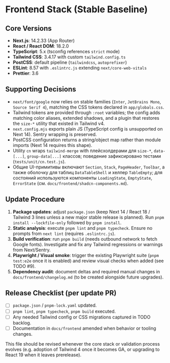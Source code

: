 # Frontend Stack (Stable Baseline)

## Core Versions
- **Next.js**: 14.2.33 (App Router)
- **React / React DOM**: 18.2.0
- **TypeScript**: 5.x (tsconfig references `strict` mode)
- **Tailwind CSS**: 3.4.17 with custom `tailwind.config.ts`
- **PostCSS**: default pipeline (`tailwindcss`, `autoprefixer`)
- **ESLint**: 8.57 with `.eslintrc.js` extending `next/core-web-vitals`
- **Prettier**: 3.6

## Supporting Decisions
- `next/font/google` now relies on stable families (`Inter`, `JetBrains Mono`, `Source Serif 4`), matching the CSS tokens declared in `app/globals.css`.
- Tailwind tokens are provided through `:root` variables; the config adds matching color aliases, extended shadows, and a plugin that restores the `size-*` utility that existed in Tailwind v4.
- `next.config.mjs` exports plain JS (TypeScript config is unsupported on Next 14). Sentry wrapping is preserved.
- PostCSS configuration returns a string/object map rather than module imports (Next 14 requires this shape).
- Utility `cn` wraps `tailwind-merge` with плейсхолдерами для `size-*`, `data-[...]`, `group-data[...]` классов; поведение зафиксировано тестами (`tests/unit/cn.test.js`).
- Общие UI-примитивы включают `Section`, `Stack`, `PageHeader`, `Toolbar`, а также оболочку для таблиц `DataTableShell` и хелпер `TableEmpty`; для состояний используются компоненты `LoadingState`, `EmptyState`, `ErrorState` (см. `docs/frontend/shadcn-components.md`).

## Update Procedure
1. **Package updates**: adjust `package.json` (keep Next 14 / React 18 / Tailwind 3 lines unless a new major stable release is planned). Run `pnpm install --lockfile-only` followed by `pnpm install`.
2. **Static analysis**: execute `pnpm lint` and `pnpm typecheck`. Ensure no prompts from `next lint` (requires `.eslintrc.js`).
3. **Build verification**: run `pnpm build` (needs outbound network to fetch Google fonts). Investigate and fix any Tailwind regressions or warnings from Next/Sentry.
4. **Playwright / Visual smoke**: trigger the existing Playwright suite (`pnpm test:e2e` once it is enabled) and review visual checks when added (see TODO #9).
5. **Dependency audit**: document deltas and required manual changes in `docs/frontend/changelog.md` (to be created alongside future upgrades).

## Release Checklist (per update PR)
- [ ] `package.json` / `pnpm-lock.yaml` updated.
- [ ] `pnpm lint`, `pnpm typecheck`, `pnpm build` executed.
- [ ] Any needed Tailwind config or CSS migrations captured in TODO backlog.
- [ ] Documentation in `docs/frontend` amended when behavior or tooling changes.

This file should be revised whenever the core stack or validation process evolves (e.g. adoption of Tailwind 4 once it becomes GA, or upgrading to React 19 when it leaves prerelease).

